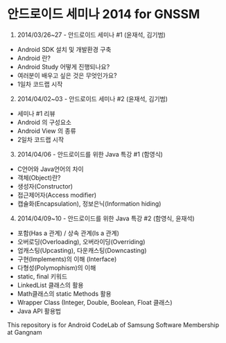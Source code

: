안드로이드 세미나 2014 for GNSSM
=====================

1. 2014/03/26~27 - 안드로이드 세미나 #1 (윤재석, 김기범)
  - Android SDK 설치 및 개발환경 구축
  - Android 란?
  - Android Study 어떻게 진행되나요?
  - 여러분이 배우고 싶은 것은 무엇인가요?
  - 1일차 코드랩 시작

2. 2014/04/02~03 - 안드로이드 세미나 #2 (윤재석, 김기범)
  - 세미나 #1 리뷰
  - Android 의 구성요소
  - Android View 의 종류
  - 2일차 코드랩 시작

3. 2014/04/06 - 안드로이드를 위한 Java 특강 #1 (함영식)
  - C언어와 Java언어의 차이
  - 객체(Object)란?
  - 생성자(Constructor)
  - 접근제어자(Access modifier)
  - 캡슐화(Encapsulation), 정보은닉(Information hiding)

4. 2014/04/09~10 - 안드로이드를 위한 Java 특강 #2 (함영식, 윤재석)
  - 포함(Has a 관계) / 상속 관계(Is a 관계)
  - 오버로딩(Overloading), 오버라이딩(Overriding)
  - 업캐스팅(Upcasting), 다운캐스팅(Downcasting)
  - 구현(Implements)의 이해 (Interface)
  - 다형성(Polymophism)의 이해
  - static, final 키워드
  - LinkedList<T> 클래스의 활용
  - Math클래스의 static Methods 활용
  - Wrapper Class (Integer, Double, Boolean, Float 클래스)
  - Java API 활용법


This repository is for Android CodeLab of Samsung Software Membership at Gangnam
